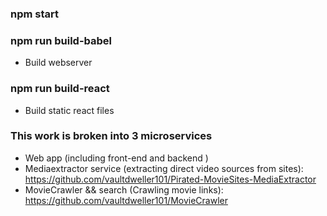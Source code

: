 
### npm start

### npm run build-babel
  
- Build webserver

### npm run build-react

- Build static react files

### This work is broken into 3 microservices

- Web app (including front-end and backend )
- Mediaextractor service (extracting direct video sources from sites): https://github.com/vaultdweller101/Pirated-MovieSites-MediaExtractor
- MovieCrawler && search (Crawling movie links): https://github.com/vaultdweller101/MovieCrawler
